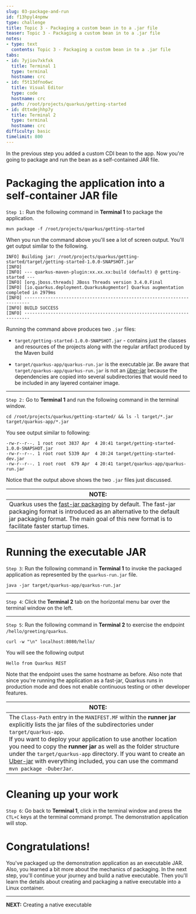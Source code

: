 ```yaml
---
slug: 03-package-and-run
id: f13hpyl4npmw
type: challenge
title: Topic 3 - Packaging a custom bean in to a .jar file
teaser: Topic 3 - Packaging a custom bean in to a .jar file
notes:
- type: text
  contents: Topic 3 - Packaging a custom bean in to a .jar file
tabs:
- id: 7yjiov7xkfxk
  title: Terminal 1
  type: terminal
  hostname: crc
- id: f5t13dfno6wc
  title: Visual Editor
  type: code
  hostname: crc
  path: /root/projects/quarkus/getting-started
- id: dttxdejhhp7y
  title: Terminal 2
  type: terminal
  hostname: crc
difficulty: basic
timelimit: 800
---
```

In the previous step you added a custom CDI bean to the app. Now you're going to package and run the bean as a self-contained JAR file.

# Packaging the application into a self-container JAR file

`Step 1:` Run the following command in **Terminal 1** to package the application.

```
mvn package -f /root/projects/quarkus/getting-started
```

When you run the command above you'll see a lot of screen output. You'll get output similar to the following.

```console
INFO] Building jar: /root/projects/quarkus/getting-started/target/getting-started-1.0.0-SNAPSHOT.jar
[INFO]
[INFO] --- quarkus-maven-plugin:xx.xx.xx:build (default) @ getting-started ---
[INFO] [org.jboss.threads] JBoss Threads version 3.4.0.Final
[INFO] [io.quarkus.deployment.QuarkusAugmentor] Quarkus augmentation completed in 2979ms
[INFO] ------------------------------------------------------------------------
[INFO] BUILD SUCCESS
[INFO] ------------------------------------------------------------------------
```

Running the command above produces two `.jar` files:

* `target/getting-started-1.0.0-SNAPSHOT.jar` - contains just the classes and resources of the projects along with the regular artifact produced by the Maven build

* `target/quarkus-app/quarkus-run.jar` is the executable jar. Be aware that `target/quarkus-app/quarkus-run.jar` is not an [über-jar](https://access.redhat.com/documentation/en-us/red_hat_build_of_quarkus/1.3/html/getting_started_with_quarkus/proc-quarkus-packaging_quarkus-getting-started) because the dependencies are copied into several subdirectories that would need to be included in any layered container image.

----

`Step 2:` Go to **Terminal 1** and run the following command in the terminal window.

```
cd /root/projects/quarkus/getting-started/ && ls -l target/*.jar target/quarkus-app/*.jar
```

You see output similar to following:

```
-rw-r--r--. 1 root root 3837 Apr  4 20:41 target/getting-started-1.0.0-SNAPSHOT.jar
-rw-r--r--. 1 root root 5339 Apr  4 20:24 target/getting-started-dev.jar
-rw-r--r--. 1 root root  679 Apr  4 20:41 target/quarkus-app/quarkus-run.jar
```

Notice that the output above shows the two `.jar` files just discussed.

|NOTE:|
|----|
|Quarkus uses the [fast-jar packaging](https://developers.redhat.com/blog/2021/04/08/build-even-faster-quarkus-applications-with-fast-jar) by default. The fast-jar packaging format is introduced as an alternative to the default jar packaging format. The main goal of this new format is to facilitate faster startup times.

# Running the executable JAR

`Step 3`: Run the following command in **Terminal 1** to invoke the packaged application as represented by the `quarkus-run.jar` file.

```
java -jar target/quarkus-app/quarkus-run.jar
```

----

`Step 4`: Click the **Terminal 2** tab on the horizontal menu bar over the terminal window on the left.

----

`Step 5`: Run the following command in **Terminal 2** to exercise the endpoint `/hello/greeting/quarkus`.

```
curl -w "\n" localhost:8080/hello/
```

You will see the following output

```
Hello from Quarkus REST
```
Note that the endpoint uses the same hostname as before. Also note that since you're running the application as a fast-jar, Quarkus runs in production mode and does not enable continuous testing or other developer features.

|NOTE:|
|----|
|The `Class-Path` entry in the `MANIFEST.MF` within the **runner jar** explicitly lists the jar files of the subdirectories under `target/quarkus-app`.<br>If you want to deploy your application to use another location you need to copy the **runner jar** as well as the folder structure under the `target/quarkus-app` directory. If you want to create an [Uber-jar](https://access.redhat.com/documentation/en-us/red_hat_build_of_quarkus/1.3/html/getting_started_with_quarkus/proc-quarkus-packaging_quarkus-getting-started) with everything included, you can use the command `mvn package -DuberJar`.|

# Cleaning up your work

`Step 6`: Go back to **Terminal 1**, click in the terminal window and press the `CTL+C` keys at the terminal command prompt. The demonstration application will stop.

# Congratulations!

You've packaged up the demonstration application as an executable JAR. Also, you learned a bit more about the mechanics of packaging. In the next step, you'll continue your journey and build a native executable. Then you'll learn the details about creating and packaging  a native executable into a Linux container.

-----

**NEXT:** Creating a native executable